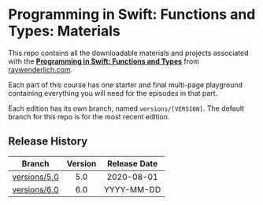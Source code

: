 # Programming in Swift: Functions and Types: Materials

This repo contains all the downloadable materials and projects associated with the **[Programming in Swift: Functions and Types](https://www.raywenderlich.com)** from [raywenderlich.com](https://www.raywenderlich.com).

Each part of this course has one starter and final multi-page playground containing everything you will need for the episodes in that part.

Each edition has its own branch, named `versions/[VERSION]`. The default branch for this repo is for the most recent edition.

## Release History

| Branch                                                                            | Version | Release Date |
| --------------------------------------------------------------------------------- |:-------:|:------------:|
| [versions/5.0](https://github.com/raywenderlich/video-ps2-materials/tree/versions/5.0) | 5.0     | 2020-08-01   |
| [versions/6.0](https://github.com/raywenderlich/video-ps2-materials/tree/versions/6.0) | 6.0     | YYYY-MM-DD   |